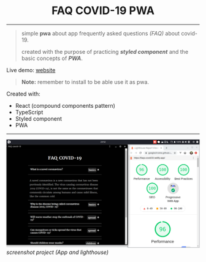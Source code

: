 <h1 style="text-align: center">FAQ COVID-19 PWA</h1>
<hr>

> simple **pwa** about app frequently asked questions *(FAQ)* about covid-19.
>
>created with the purpose of practicing ***styled component*** and the basic concepts of ***PWA***.

Live demo: [website](https://faqs-covid19.netlify.app/)
> **Note:** remember to install to be able use it as pwa.

Created with: 
- React (compound components pattern)
- TypeScript
- Styled component
- PWA

<hr>

![screenshot project](screenshot.png)
*screenshot project (App and lighthouse)*